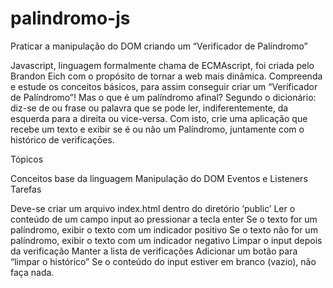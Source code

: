 # palindromo-js

Praticar a manipulação do DOM criando um “Verificador de Palíndromo”

Javascript, linguagem formalmente chama de ECMAscript, foi criada pelo Brandon Eich com o propósito de tornar a web mais dinâmica. Compreenda e estude os conceitos básicos, para assim conseguir criar um “Verificador de Palíndromo”! Mas o que é um palíndromo afinal? Segundo o dicionário: diz-se de ou frase ou palavra que se pode ler, indiferentemente, da esquerda para a direita ou vice-versa. Com isto, crie uma aplicação que recebe um texto e exibir se é ou não um Palíndromo, juntamente com o histórico de verificaçōes.

Tópicos

Conceitos base da linguagem
Manipulação do DOM
Eventos e Listeners
Tarefas

Deve-se criar um arquivo index.html dentro do diretório ‘public’
Ler o conteúdo de um campo input ao pressionar a tecla enter
Se o texto for um palíndromo, exibir o texto com um indicador positivo
Se o texto não for um palíndromo, exibir o texto com um indicador negativo
Limpar o input depois da verificação
Manter a lista de verificações
Adicionar um botão para “limpar o histórico”
Se o conteúdo do input estiver em branco (vazio), não faça nada.
